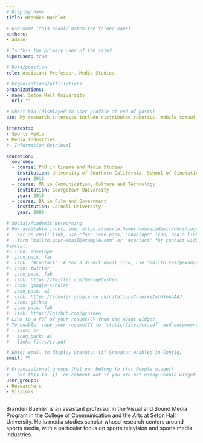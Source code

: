 ```yaml
---
# Display name
title: Branden Buehler

# Username (this should match the folder name)
authors:
- admin

# Is this the primary user of the site?
superuser: true

# Role/position
role: Assistant Professor, Media Studies

# Organizations/Affiliations
organizations:
- name: Seton Hall University
  url: ""

# Short bio (displayed in user profile at end of posts)
bio: My research interests include distributed robotics, mobile computing and programmable matter.

interests:
- Sports Media
- Media Industries
#- Information Retrieval

education:
  courses:
  - course: PhD in Cinema and Media Studies
    institution: University of Southern California, School of Cinematic Arts
    year: 2016
  - course: MA in Communication, Culture and Technology
    institution: Georgetown University
    year: 2010
  - course: BA in Film and Government
    institution: Cornell University
    year: 2008

# Social/Academic Networking
# For available icons, see: https://sourcethemes.com/academic/docs/page-builder/#icons
#   For an email link, use "fas" icon pack, "envelope" icon, and a link in the
#   form "mailto:your-email@example.com" or "#contact" for contact widget.
#social:
#- icon: envelope
#  icon_pack: fas
#  link: '#contact'  # For a direct email link, use "mailto:test@example.org".
#- icon: twitter
#  icon_pack: fab
#  link: https://twitter.com/GeorgeCushen
#- icon: google-scholar
#  icon_pack: ai
#  link: https://scholar.google.co.uk/citations?user=sIwtMXoAAAAJ
#- icon: github
#  icon_pack: fab
#  link: https://github.com/gcushen
# Link to a PDF of your resume/CV from the About widget.
# To enable, copy your resume/CV to `static/files/cv.pdf` and uncomment the lines below.
# - icon: cv
#   icon_pack: ai
#   link: files/cv.pdf

# Enter email to display Gravatar (if Gravatar enabled in Config)
email: ""

# Organizational groups that you belong to (for People widget)
#   Set this to `[]` or comment out if you are not using People widget.
user_groups:
- Researchers
- Visitors
---
```


Branden Buehler is an assistant professor in the Visual and Sound Media Program in the College of Communication and the Arts at Seton Hall University. He is media studies scholar whose research centers around sports media, with a particular focus on sports television and sports media industries.
